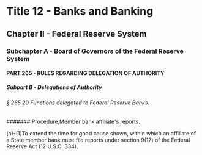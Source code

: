 
# Title 12 - Banks and Banking
## Chapter II - Federal Reserve System
### Subchapter A - Board of Governors of the Federal Reserve System
#### PART 265 - RULES REGARDING DELEGATION OF AUTHORITY
##### Subpart B - Delegations of Authority
###### § 265.20 Functions delegated to Federal Reserve Banks.
####### Procedure,Member bank affiliate's reports.

(a)-(1)To extend the time for good cause shown, within which an affiliate of a State member bank must file reports under section 9(17) of the Federal Reserve Act (12 U.S.C. 334).

